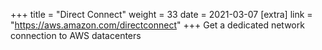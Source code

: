 +++
title = "Direct Connect"
weight = 33
date = 2021-03-07
[extra]
link = "https://aws.amazon.com/directconnect"
+++
Get a dedicated network connection to AWS datacenters

